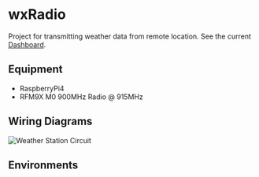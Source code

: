 # wxRadio
Project for transmitting weather data from remote location. See the current [Dashboard](https://busbykt.pythonanywhere.com/).


## Equipment
- RaspberryPi4
- RFM9X M0 900MHz Radio @ 915MHz

## Wiring Diagrams
![Weather Station Circuit](https://i.imgur.com/87cvz4o.png)

## Environments